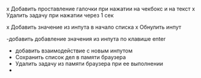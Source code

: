 x Добавить проставление галочки при нажатии на чекбокс и на текст
x Удалить задачу при нажатии через 1 сек

х Добавить значение из инпута в начало списка
х Обнулить инпут

-добавить добавление значения из инпута по клавише enter

- добавить взаимодействие с новым инпутом
- Сохранить список дел в памяти браузера
- Удалить задачу из памяти браузера при ее выполнении
-
